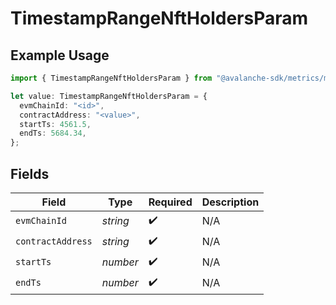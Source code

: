 # TimestampRangeNftHoldersParam

## Example Usage

```typescript
import { TimestampRangeNftHoldersParam } from "@avalanche-sdk/metrics/models/components";

let value: TimestampRangeNftHoldersParam = {
  evmChainId: "<id>",
  contractAddress: "<value>",
  startTs: 4561.5,
  endTs: 5684.34,
};
```

## Fields

| Field              | Type               | Required           | Description        |
| ------------------ | ------------------ | ------------------ | ------------------ |
| `evmChainId`       | *string*           | :heavy_check_mark: | N/A                |
| `contractAddress`  | *string*           | :heavy_check_mark: | N/A                |
| `startTs`          | *number*           | :heavy_check_mark: | N/A                |
| `endTs`            | *number*           | :heavy_check_mark: | N/A                |